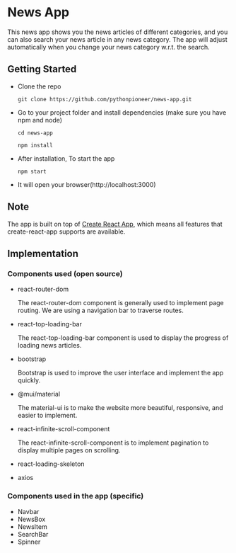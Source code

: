 # News App

This news app shows you the news articles of different categories, and you can also search your news article in any news category. The app will adjust automatically when you change your news category w.r.t. the search.

## Getting Started

- Clone the repo

      git clone https://github.com/pythonpioneer/news-app.git

- Go to your project folder and install dependencies (make sure you have npm and node)

  ```
  cd news-app
  ```
  ```
  npm install
  ```

- After installation, To start the app

      npm start

- It will open your browser(http://localhost:3000)

## Note

The app is built on top of [Create React App](https://github.com/facebook/create-react-app), which means all features that create-react-app supports are available.

## Implementation

### Components used (open source)

- react-router-dom

    The react-router-dom component is generally used to implement page routing. We are using a navigation bar to traverse routes.
  
- react-top-loading-bar

    The react-top-loading-bar component is used to display the progress of loading news articles.

- bootstrap

    Bootstrap is used to improve the user interface and implement the app quickly.
      
- @mui/material

    The material-ui is to make the website more beautiful, responsive, and easier to implement.
  
- react-infinite-scroll-component

    The react-infinite-scroll-component is to implement pagination to display multiple pages on scrolling.
- react-loading-skeleton
- axios

### Components used in the app (specific)

- Navbar
- NewsBox
- NewsItem
- SearchBar
- Spinner



